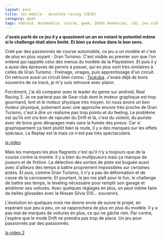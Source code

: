 ```yaml
---
layout: post
title: Jeu mobile - Assoluto racing (2016)
category: geek
tags: android, Automobile, course, geek, 2010s Geekeries, iOS, jeu video, mobile
---
```

**J'avais parlé de ce jeu il y a quasiment un an en notant le potentiel même si le challenge était alors limité. Et bien ça évolue dans le bon sens.**

Créé par des passionnés de course automobile, ce jeu a un modèle et c'est de plus en plus voyant : Gran Turismo. C'est visible au premier son que l'on entend qui rappelle celui des menus du modèle de la Playstation. Et puis il y a aussi des épreuves de permis à passer, qui en plus sont très similaires à celles de Gran Turismo : Freinage, virages, puis apprentissage d'un circuit. On retrouve aussi un circuit bien connu : <a href="https://fr.wikipedia.org/wiki/Circuit_de_Tsukuba">Tsukuba</a>. J'avais déjà de bons souvenirs de ce tracé, je m'y suis retrouvé avec plaisir.

Forcément, j'ai dû comparer avec le leader du genre sur android, Real Racing 3. Je ne parlerai pas de Gear club dont le moteur graphique est trop gourmand, lent et le moteur physique très moyen. Ici nous avons un bon moteur physique, justement avec une approche encore très proche de Gran Turismo, c'est à dire un réalisme pas trop pointu et du feeling. Le problème est qu'ils ont cru bon de rajouter du Drift et là, c'est du violent, du puriste avec de bons gros dérapages mais sans la fumée des pneus. Car si graphiquement ça tient plutôt bien la route, il y a des manques sur les effets spéciaux. Le Replay est là mais ce n'est pas très spectaculaire. 

[la video](https://www.youtube.com/watch?v=917q9zLbnKo)

Mais les manques les plus flagrants c'est qu'il n'y a toujours que de la course contre la montre. Il y a bien du multijoueurs mais ça manque de joueurs et de finition. La détection des sorties de piste est buguée aussi avec d'ailleurs des temps à battre proprement impossibles sur certaines pistes. Et puis, comme Gran Turismo, il n'y a pas de déformation et de casse de la carrosserie. Et pourtant, le jeu me plaît pour le fun, le challenge de battre ses temps, le leveling nécessaire pour remplir son garage et améliorer ses voitures. Avec quelques réglages en plus, on peut même faire de belles glissades avec la Nissan Silvia S10... souvenirs.

L'évolution en quelques mois me donne envie de suivre le projet, en espérant que peu à peu, on se rapprochera de plus en plus du modèle. Il y a pas mal de marques de voitures en plus, ce qui ne gâche rien. Par contre, j'espère que le mode Drift ne prendra pas trop de place. Un jeu pour passionnés par des passionnés.

[la video 2](https://www.youtube.com/watch?v=GDtnBo64Jjs)



